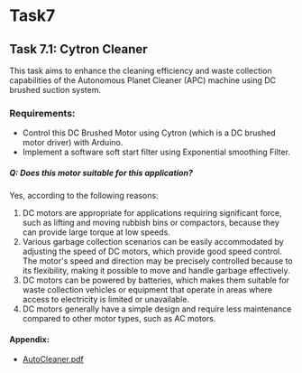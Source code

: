 # Task7


## Task 7.1: Cytron Cleaner
This task aims to enhance the cleaning efficiency and waste collection capabilities of the Autonomous Planet Cleaner (APC) machine using DC brushed suction system. 
### Requirements:
- Control this DC Brushed Motor using Cytron (which is a DC brushed motor driver) with Arduino.
- Implement a software soft start filter using Exponential smoothing Filter.
##### Q: Does this motor suitable for this application?
Yes, according to the following reasons:
1. DC motors are appropriate for applications requiring significant force, such as lifting and moving rubbish bins or compactors, because they can provide large torque at low speeds.
2. Various garbage collection scenarios can be easily accommodated by adjusting the speed of DC motors, which provide good speed control. The motor's speed and direction may be precisely controlled because to its flexibility, making it possible to move and handle garbage effectively.
3. DC motors can be powered by batteries, which makes them suitable for waste collection vehicles or equipment that operate in areas where access to electricity is limited or unavailable.
4. DC motors generally have a simple design and require less maintenance compared to other motor types, such as AC motors.


#### Appendix:
- [AutoCleaner.pdf](https://drive.google.com/file/d/1xwRPYvxFd_NoIq4Z7QiD3j5hEBikX-Ji/view)
